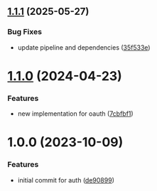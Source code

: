 ## [1.1.1](https://github.com/bespin-studios/byteshard-auth/compare/v1.1.0...v1.1.1) (2025-05-27)


### Bug Fixes

* update pipeline and dependencies ([35f533e](https://github.com/bespin-studios/byteshard-auth/commit/35f533e53351e5be855079a1c1dd74ea046f915b))

# [1.1.0](https://github.com/byteshard/auth/compare/v1.0.0...v1.1.0) (2024-04-23)


### Features

* new implementation for oauth ([7cbfbf1](https://github.com/byteshard/auth/commit/7cbfbf1f398e0b9990d04ace0d12a7570c96b559))

# 1.0.0 (2023-10-09)


### Features

* initial commit for auth ([de90899](https://github.com/byteshard/auth/commit/de908990e6718f986179db45db93ab8d63f07a4d))
